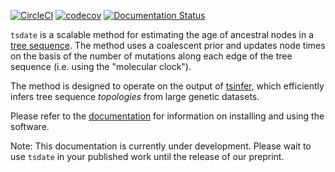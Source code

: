 [![CircleCI](https://circleci.com/gh/awohns/tsdate.svg?style=svg)](https://circleci.com/gh/awohns/tsdate)
[![codecov](https://codecov.io/gh/awohns/tsdate/branch/master/graph/badge.svg)](https://codecov.io/gh/awohns/tsdate)
[![Documentation Status](https://readthedocs.org/projects/tsdate/badge/?version=latest)](https://tsdate.readthedocs.io/en/latest/?badge=latest)

``tsdate`` is a scalable method for estimating the age of ancestral nodes in a 
[tree sequence](https://www.youtube.com/watch?v=X1GEuQrF1jQ). The method uses a coalescent prior and updates node times on the basis of the number of mutations along each edge of the tree sequence (i.e. using the "molecular clock").

The method is designed to operate on the output of [tsinfer](https://tsinfer.readthedocs.io/en/latest/), which efficiently infers tree sequence *topologies* from large genetic datasets.

Please refer to the [documentation](https://tsdate.readthedocs.io/en/latest/) for information on installing and using the software.

Note: This documentation is currently under development. Please wait to use ``tsdate`` in your published work until the release of our preprint.
